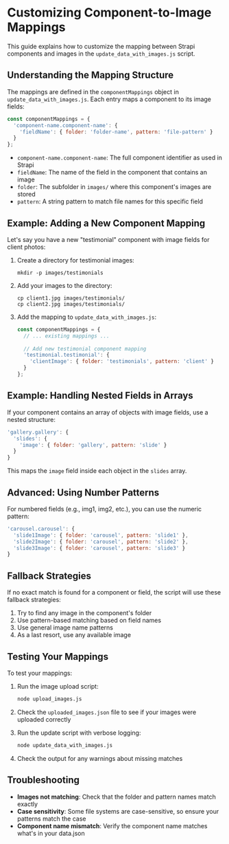 # Customizing Component-to-Image Mappings

This guide explains how to customize the mapping between Strapi components and images in the `update_data_with_images.js` script.

## Understanding the Mapping Structure

The mappings are defined in the `componentMappings` object in `update_data_with_images.js`. Each entry maps a component to its image fields:

```javascript
const componentMappings = {
  'component-name.component-name': {
    'fieldName': { folder: 'folder-name', pattern: 'file-pattern' }
  }
};
```

- `component-name.component-name`: The full component identifier as used in Strapi
- `fieldName`: The name of the field in the component that contains an image
- `folder`: The subfolder in `images/` where this component's images are stored
- `pattern`: A string pattern to match file names for this specific field

## Example: Adding a New Component Mapping

Let's say you have a new "testimonial" component with image fields for client photos:

1. Create a directory for testimonial images:
   ```
   mkdir -p images/testimonials
   ```

2. Add your images to the directory:
   ```
   cp client1.jpg images/testimonials/
   cp client2.jpg images/testimonials/
   ```

3. Add the mapping to `update_data_with_images.js`:
   ```javascript
   const componentMappings = {
     // ... existing mappings ...
     
     // Add new testimonial component mapping
     'testimonial.testimonial': {
       'clientImage': { folder: 'testimonials', pattern: 'client' }
     }
   };
   ```

## Example: Handling Nested Fields in Arrays

If your component contains an array of objects with image fields, use a nested structure:

```javascript
'gallery.gallery': {
  'slides': {
    'image': { folder: 'gallery', pattern: 'slide' }
  }
}
```

This maps the `image` field inside each object in the `slides` array.

## Advanced: Using Number Patterns

For numbered fields (e.g., img1, img2, etc.), you can use the numeric pattern:

```javascript
'carousel.carousel': {
  'slide1Image': { folder: 'carousel', pattern: 'slide1' },
  'slide2Image': { folder: 'carousel', pattern: 'slide2' },
  'slide3Image': { folder: 'carousel', pattern: 'slide3' }
}
```

## Fallback Strategies

If no exact match is found for a component or field, the script will use these fallback strategies:

1. Try to find any image in the component's folder
2. Use pattern-based matching based on field names
3. Use general image name patterns
4. As a last resort, use any available image

## Testing Your Mappings

To test your mappings:

1. Run the image upload script:
   ```bash
   node upload_images.js
   ```

2. Check the `uploaded_images.json` file to see if your images were uploaded correctly

3. Run the update script with verbose logging:
   ```bash
   node update_data_with_images.js
   ```

4. Check the output for any warnings about missing matches

## Troubleshooting

- **Images not matching**: Check that the folder and pattern names match exactly
- **Case sensitivity**: Some file systems are case-sensitive, so ensure your patterns match the case
- **Component name mismatch**: Verify the component name matches what's in your data.json 